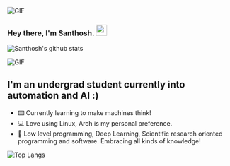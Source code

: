 ![GIF](https://i.imgur.com/fhVTAyV.gif)

### Hey there, I'm Santhosh.  <img src="https://media.tenor.com/images/2f071cab07e5ddac7224f1ff3d8cccf2/tenor.gif" width="25px">
![Santhosh's github stats](https://github-readme-stats.vercel.app/api?username=santacodes&include_all_commits=true&custom_title=Santhosh's%20stats&theme=gotham&show_icons=true&hide=contribs)

![GIF](https://i.imgur.com/fhVTAyV.gif)

## I'm an undergrad student currently into automation and AI :) 
- ⌨️ Currently learning to make machines think!
- 💻 Love using Linux, Arch is my personal preference.
- 🔭 Low level programming, Deep Learning, Scientific research oriented programming and software. Embracing all kinds of knowledge!


![Top Langs](https://github-readme-stats.vercel.app/api/top-langs/?username=santacodes&layout=compact&theme=gotham&card_width=1000&langs_count=10)

<!--
**santacodes/santacodes** is a ✨ _special_ ✨ repository because its `README.md` (this file) appears on your GitHub profile.

Here are some ideas to get you started:
- 🔭 I’m currently working on ...
- 👯 I’m looking to collaborate on ...
- 🤔 I’m looking for help with ...
- 💬 Ask me about ...
- 😄 Pronouns: ...
-->
